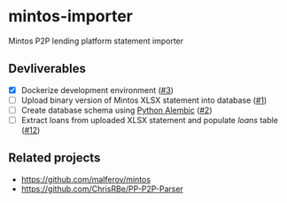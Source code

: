 # mintos-importer
Mintos P2P lending platform statement importer

## Devliverables
- [X] Dockerize development environment ([#3][p3])
- [ ] Upload binary version of Mintos XLSX statement into database ([#1][i1])
- [ ] Create database schema using [Python Alembic](https://alembic.sqlalchemy.org/) ([#2][i2])
- [ ] Extract loans from uploaded XLSX statement and populate *loans* table ([#12][i12])

[i1]: https://github.com/PERLUR/mintos-statement-importer/issues/1
[i2]: https://github.com/PERLUR/mintos-statement-importer/issues/2
[p3]: https://github.com/PERLUR/mintos-importer/pull/3
[i12]: https://github.com/PERLUR/mintos-statement-importer/issues/12

## Related projects
- https://github.com/malferov/mintos
- https://github.com/ChrisRBe/PP-P2P-Parser